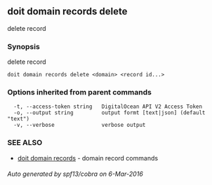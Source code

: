 ## doit domain records delete

delete record

### Synopsis


delete record

```
doit domain records delete <domain> <record id...>
```

### Options inherited from parent commands

```
  -t, --access-token string   DigitalOcean API V2 Access Token
  -o, --output string         output formt [text|json] (default "text")
  -v, --verbose               verbose output
```

### SEE ALSO
* [doit domain records](doit_domain_records.md)	 - domain record commands

###### Auto generated by spf13/cobra on 6-Mar-2016
